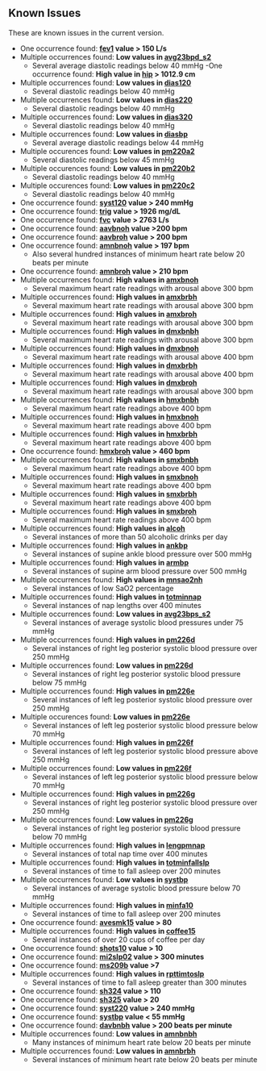 ## Known Issues

These are known issues in the current version.

- One occurrence found: **[fev1](https://sleepdata.org/datasets/shhs/variables/fev1) value > 150 L/s**
- Multiple occurrences found: **Low values in [avg23bpd_s2](https://sleepdata.org/datasets/shhs/variables/avg23bpd_s2)**
  - Several average diastolic readings below 40 mmHg
-One occurrence found: **High value in [hip](https://sleepdata.org/datasets/shhs/variables/hip) > 1012.9 cm**
- Multiple occurrences found: **Low values in [dias120](https://sleepdata.org/datasets/shhs/variables/dias120)**
  - Several diastolic readings below 40 mmHg
- Multiple occurrences found: **Low values in [dias220](https://sleepdata.org/datasets/shhs/variables/dias220)**
  - Several diastolic readings below 40 mmHg
- Multiple occurrences found: **Low values in [dias320](https://sleepdata.org/datasets/shhs/variables/dias320)**
  - Several diastolic readings below 40 mmHg
- Multiple occurrences found: **Low values in [diasbp](https://sleepdata.org/datasets/shhs/variables/diasbp)**
  - Several average diastolic readings below 44 mmHg
- Multiple occurences found: **Low values in [pm220a2](https://sleepdata.org/datasets/shhs/variables/pm220a2)**
  - Several diastolic readings below 45 mmHg
- Multiple occurences found: **Low values in [pm220b2](https://sleepdata.org/datasets/shhs/variables/pm220b2)**
  - Several diastolic readings below 40 mmHg
- Multiple occurences found: **Low values in [pm220c2](https://sleepdata.org/datasets/shhs/variables/pm220c2)**
  - Several diastolic readings below 40 mmHg
- One occurrence found: **[syst120](https://sleepdata.org/datasets/shhs/variables/syst120) value > 240 mmHg**
- One occurrence found: **[trig](https://sleepdata.org/datasets/shhs/variables/trig) value > 1926 mg/dL**
- One occurrence found: **[fvc](https://sleepdata.org/datasets/shhs/variables/fvc) value > 2763 L/s**
- One occurrence found: **[aavbnoh](https://sleepdata.org/datasets/shhs/variables/aavbnoh) value >200 bpm**
- One occurrence found: **[aavbroh](https://sleepdata.org/datasets/shhs/variables/aavbroh) value > 200 bpm**
- One occurrence found: **[amnbnoh](https://sleepdata.org/datasets/shhs/variables/amnbnoh) value > 197 bpm**
  - Also several hundred instances of minimum heart rate below 20 beats per minute
- One occurrence found: **[amnbroh](https://sleepdata.org/datasets/shhs/variables/amnbroh) value > 210 bpm**
- Multiple occurrences found: **High values in [amxbnoh](https://sleepdata.org/datasets/shhs/variables/amxbnoh)**
  - Several maximum heart rate readings with arousal above 300 bpm
- Multiple occurrences found: **High values in [amxbrbh](https://sleepdata.org/datasets/shhs/variables/amxbrbh)**
  - Several maximum heart rate readings with arousal above 300 bpm
- Multiple occurrences found: **High values in [amxbroh](https://sleepdata.org/datasets/shhs/variables/amxbroh)**
  - Several maximum heart rate readings with arousal above 300 bpm
- Multiple occurrences found: **High values in [dmxbnbh](https://sleepdata.org/datasets/shhs/variables/dmxbnbh)**
  - Several maximum heart rate readings with arousal above 300 bpm
- Multiple occurrences found: **High values in [dmxbnoh](https://sleepdata.org/datasets/shhs/variables/dmxbnoh)**
  - Several maximum heart rate readings with arousal above 400 bpm
- Multiple occurrences found: **High values in [dmxbrbh](https://sleepdata.org/datasets/shhs/variables/dmxbrbh)**
  - Several maximum heart rate readings with arousal above 400 bpm
- Multiple occurrences found: **High values in [dmxbroh](https://sleepdata.org/datasets/shhs/variables/dmxbroh)**
  - Several maximum heart rate readings with arousal above 300 bpm
- Multiple occurrences found: **High values in [hmxbnbh](https://sleepdata.org/datasets/shhs/variables/hmxbnbh)**
  - Several maximum heart rate readings above 400 bpm
- Multiple occurrences found: **High values in [hmxbnoh](https://sleepdata.org/datasets/shhs/variables/hmxbnoh)**
  - Several maximum heart rate readings above 400 bpm
- Multiple occurrences found: **High values in [hmxbrbh](https://sleepdata.org/datasets/shhs/variables/hmxbrbh)**
  - Several maximum heart rate readings above 400 bpm
- One occurrence found: **[hmxbroh](https://sleepdata.org/datasets/shhs/variables/hmxbroh) value > 460 bpm**
- Multiple occurrences found: **High values in [smxbnbh](https://sleepdata.org/datasets/shhs/variables/smxbnbh)**
  - Several maximum heart rate readings above 400 bpm
- Multiple occurrences found: **High values in [smxbnoh](https://sleepdata.org/datasets/shhs/variables/smxbnoh)**
  - Several maximum heart rate readings above 400 bpm
- Multiple occurrences found: **High values in [smxbrbh](https://sleepdata.org/datasets/shhs/variables/smxbrbh)**
  - Several maximum heart rate readings above 400 bpm
- Multiple occurrences found: **High values in [smxbroh](https://sleepdata.org/datasets/shhs/variables/smxbroh)**
  - Several maximum heart rate readings above 400 bpm
- Multiple occurrences found: **High values in [alcoh](https://sleepdata.org/datasets/shhs/variables/alcoh)**
  - Several instances of more than 50 alcoholic drinks per day
- Multiple occurrences found: **High values in [ankbp](https://sleepdata.org/datasets/shhs/variables/ankbp)**
  - Several instances of supine ankle blood pressure over 500 mmHg
- Multiple occurrences found: **High values in [armbp](https://sleepdata.org/datasets/shhs/variables/armbp)**
  - Several instances of supine arm blood pressure over 500 mmHg
- Multiple occurrences found: **High values in [mnsao2nh](https://sleepdata.org/datasets/shhs/variables/mnsao2nh)**
  - Several instances of low SaO2 percentage
- Multiple occurrences found: **High values in [totminnap](https://sleepdata.org/datasets/shhs/variables/totminnap)**
  - Several instances of nap lengths over 400 minutes
- Multiple occurrences found: **Low values in [avg23bps_s2](https://sleepdata.org/datasets/shhs/variables/avg23bps_s2)**
  - Several instances of average systolic blood pressures under 75 mmHg
- Multiple occurrences found: **High values in [pm226d](https://sleepdata.org/datasets/shhs/variables/pm226d)**
  - Several instances of right leg posterior systolic blood pressure over 250 mmHg
- Multiple occurrences found: **Low values in [pm226d](https://sleepdata.org/datasets/shhs/variables/pm226d)**
  - Several instances of right leg posterior systolic blood pressure below 75 mmHg
- Multiple occurrences found: **High values in [pm226e](https://sleepdata.org/datasets/shhs/variables/pm226e)**
  - Several instances of left leg posterior systolic blood pressure over 250 mmHg
- Multiple occurences found: **Low values in [pm226e](https://sleepdata.org/datasets/shhs/variables/pm226e)**
  - Several instances of left leg posterior systolic blood pressure below 70 mmHg
- Multiple occurrences found: **High values in [pm226f](https://sleepdata.org/datasets/shhs/variables/pm226f)**
  - Several instances of left leg posterior systolic blood pressure above 250 mmHg
- Multiple occurrences found: **Low values in [pm226f](https://sleepdata.org/datasets/shhs/variables/pm226f)**
  - Several instances of left leg posterior systolic blood pressure below 70 mmHg
- Multiple occurrences found: **High values in [pm226g](https://sleepdata.org/datasets/shhs/variables/pm226g)**
  - Several instances of right leg posterior systolic blood pressure over 250 mmHg
- Multiple occurrences found: **Low values in [pm226g](https://sleepdata.org/datasets/shhs/variables/pm226g)**
  - Several instances of right leg posterior systolic blood pressure below 70 mmHg
- Multiple occurrences found: **High values in [lengpmnap](https://sleepdata.org/datasets/shhs/variables/lengpmnap)**
  - Several instances of total nap time over 400 minutes
- Multiple occurrences found: **High values in [totminfallslp](https://sleepdata.org/datasets/shhs/variables/totminfallslp)**
  - Several instances of time to fall asleep over 200 minutes
- Multiple occurrences found: **Low values in [systbp](https://sleepdata.org/datasets/shhs/variables/systbp)**
  - Several instances of average systolic blood pressure below 70 mmHg
- Multiple occurrences found: **High values in [minfa10](https://sleepdata.org/datasets/shhs/variables/minfa10)**
  - Several instances of time to fall asleep over 200 minutes
- One occurrence found: **[avesmk15](https://sleepdata.org/datasets/shhs/variables/avesmk15) value > 80**
- Multiple occurrences found: **High values in [coffee15](https://sleepdata.org/datasets/shhs/variables/coffee15)**
  - Several instances of over 20 cups of coffee per day
- One occurrence found: **[shots10](https://sleepdata.org/datasets/shhs/variables/shots10) value > 10**
- One occurrence found: **[mi2slp02](https://sleepdata.org/datasets/shhs/variables/mi2slp02) value > 300 minutes**
- One occurrence found: **[ms209b](https://sleepdata.org/datasets/shhs/variables/ms209b) value >7**
- Multiple occurrences found: **High values in [rpttimtoslp](https://sleepdata.org/datasets/shhs/variables/rpttimtoslp)**
  - Several instances of time to fall asleep greater than 300 minutes
- One occurrence found: **[sh324](https://sleepdata.org/datasets/shhs/variables/sh324) value > 110**
- One occurrence found: **[sh325](https://sleepdata.org/datasets/shhs/variables/sh325) value > 20**
- One occurrence found: **[syst220](https://sleepdata.org/datasets/shhs/variables/syst220) value > 240 mmHg**
- One occurrence found: **[systbp](https://sleepdata.org/datasets/shhs/variables/systbp) value < 55 mmHg**
- One occurrence found: **[davbnbh](https://sleepdata.org/datasets/shhs/variables/davbnbh) value > 200 beats per minute**
- Multiple occurrences found: **Low values in [amnbnbh](https://sleepdata.org/datasets/shhs/variables/amnbnbh)**
  - Many instances of minimum heart rate below 20 beats per minute
- Multiple occurrences found: **Low values in [amnbrbh](https://sleepdata.org/datasets/shhs/variables/amnbrbh)**
  - Several instances of minimum heart rate below 20 beats per minute
